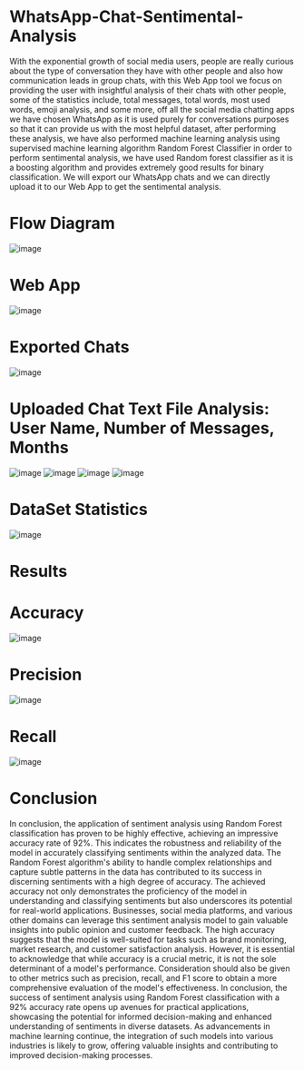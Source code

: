 # WhatsApp-Chat-Sentimental-Analysis
With the exponential growth of social media users, 
people are really curious about the type of conversation they 
have with other people and also how communication leads in 
group chats, with this Web App tool we focus on providing the 
user with insightful analysis of their chats with other people, 
some of the statistics include, total messages, total words, most 
used words, emoji analysis, and some more, off all the social 
media chatting apps we have chosen WhatsApp as it is used 
purely for conversations purposes so that it can provide us with 
the most helpful dataset, after performing these analysis, we 
have also performed machine learning analysis using 
supervised machine learning algorithm Random Forest 
Classifier in order to perform sentimental analysis, we have 
used Random forest classifier as it is a boosting algorithm and 
provides extremely good results for binary classification. We will 
export our WhatsApp chats and we can directly upload it to our 
Web App to get the sentimental analysis.

#  Flow Diagram
![image](https://github.com/Sudhanshu193/WhatsApp-Chat-Sentimental-Analysis/assets/77276235/cbd3eaf5-029c-4600-931c-9682a2ee09af)

#  Web App 
![image](https://github.com/Sudhanshu193/WhatsApp-Chat-Sentimental-Analysis/assets/77276235/0fcb30ff-1634-42a9-8aff-89a1fa946f97)

#  Exported Chats
![image](https://github.com/Sudhanshu193/WhatsApp-Chat-Sentimental-Analysis/assets/77276235/214a19e2-5213-4694-8281-e2353a349c86)

#  Uploaded Chat Text File Analysis: User Name, Number of Messages, Months
![image](https://github.com/Sudhanshu193/WhatsApp-Chat-Sentimental-Analysis/assets/77276235/fd54f55f-8ce8-4aba-8dba-0da4f53c0071)
![image](https://github.com/Sudhanshu193/WhatsApp-Chat-Sentimental-Analysis/assets/77276235/04494402-c573-456f-a961-f1270d4573e2)
![image](https://github.com/Sudhanshu193/WhatsApp-Chat-Sentimental-Analysis/assets/77276235/71d7563c-e0cd-435b-86f4-dcd682a6bf2b)
![image](https://github.com/Sudhanshu193/WhatsApp-Chat-Sentimental-Analysis/assets/77276235/ef3422f4-4af6-468c-94dd-a2e05ade4ea9)

# DataSet Statistics
![image](https://github.com/Sudhanshu193/WhatsApp-Chat-Sentimental-Analysis/assets/77276235/91ce26ee-1c81-424f-bb6c-748c1d0cb242)

# Results
   # Accuracy
![image](https://github.com/Sudhanshu193/WhatsApp-Chat-Sentimental-Analysis/assets/77276235/1d03c883-5ea6-4e70-9a16-fb9dc8888cb1)
   #  Precision
   ![image](https://github.com/Sudhanshu193/WhatsApp-Chat-Sentimental-Analysis/assets/77276235/228e5ef7-cbcb-46c7-aba4-02fb588f4ae1)
   # Recall
   ![image](https://github.com/Sudhanshu193/WhatsApp-Chat-Sentimental-Analysis/assets/77276235/39e675a5-3912-4349-9e7a-94416e95f57e)


 # Conclusion 
 In conclusion, the application of sentiment analysis 
using Random Forest classification has proven to be highly 
effective, achieving an impressive accuracy rate of 92%. 
This indicates the robustness and reliability of the model in 
accurately classifying sentiments within the analyzed data. 
The Random Forest algorithm's ability to handle complex 
relationships and capture subtle patterns in the data has 
contributed to its success in discerning sentiments with a 
high degree of accuracy.
The achieved accuracy not only demonstrates the 
proficiency of the model in understanding and classifying 
sentiments but also underscores its potential for real-world 
applications. Businesses, social media platforms, and 
various other domains can leverage this sentiment analysis 
model to gain valuable insights into public opinion and 
customer feedback. The high accuracy suggests that the 
model is well-suited for tasks such as brand monitoring, 
market research, and customer satisfaction analysis.
However, it is essential to acknowledge that while 
accuracy is a crucial metric, it is not the sole determinant of 
a model's performance. Consideration should also be given 
to other metrics such as precision, recall, and F1 score to 
obtain a more comprehensive evaluation of the model's 
effectiveness.
In conclusion, the success of sentiment analysis using 
Random Forest classification with a 92% accuracy rate 
opens up avenues for practical applications, showcasing the 
potential for informed decision-making and enhanced 
understanding of sentiments in diverse datasets. 
As advancements in machine learning continue, the 
integration of such models into various industries is likely 
to grow, offering valuable insights and contributing to 
improved decision-making processes.







